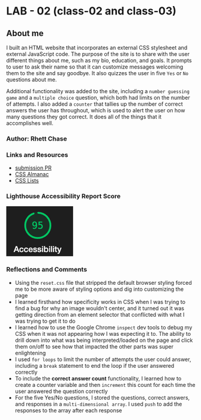 # LAB - 02 (class-02 and class-03)

## About me

I built an HTML website that incorporates an external CSS stylesheet and external JavaScript code. The purpose of the site is to share with the user different things about me, such as my bio, education, and goals. It prompts to user to ask their name so that it can customize messages welcoming them to the site and say goodbye. It also quizzes the user in five `Yes` or `No` questions about me.

Additional functionality was added to the site, including a `number guessing game` and a `multiple choice` question, which both had limits on the number of attempts. I also added a `counter` that tallies up the number of correct answers the user has throughout, which is used to  alert the user on how many questions they got correct. It does all of the things that it accomplishes well.

### Author: Rhett Chase

### Links and Resources

- [submission PR](https://github.com/rhettchase/code-201/tree/main/lab-02)
- [CSS Almanac](https://css-tricks.com/almanac/)
- [CSS Lists](https://www.w3schools.com/css/css_list.asp)

### Lighthouse Accessibility Report Score

![Accessibility Score](img/accessibility-score-10-25.png)

### Reflections and Comments

- Using the `reset.css` file that stripped the default browser styling forced me to be more aware of styling options and dig into customizing the page
- I learned firsthand how specificity works in CSS when I was trying to find a bug for why an image wouldn't center, and it turned out it was getting direction from an element selector that conflicted with what I was trying to get it to do
- I learned how to use the Google Chrome `inspect` dev tools to debug my CSS when it was not appearing how I was expecting it to. The ability to drill down into what was being interpreted/loaded on the page and click them on/off to see how that impacted the other parts was super enlightening
- I used `for loops` to limit the number of attempts the user could answer, including a `break` statement to end the loop if the user answered correctly
- To include the **correct answer count** functionality, I learned how to create a counter variable and then `increment` this count for each time the user answered the question correctly
- For the five Yes/No questions, I stored the questions, correct answers, and responses in a `multi-dimensional array`. I used `push` to add the responses to the array after each response
